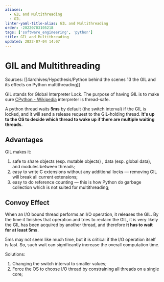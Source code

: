 ```yaml
---
aliases:
  - GIL and Multithreading
  - GIL
linter-yaml-title-alias: GIL and Multithreading
order: -20220703105218
tags: ['software_engineering', 'python']
title: GIL and Multithreading
updated: 2022-07-04 14:07
---
```


# GIL and Multithreading

Sources: [[4archives/Hypothesis/Python behind the scenes 13 the GIL and its effects on Python multithreading]]

GIL stands for Global Interpreter Lock. The purpose of having GIL is to make sure [CPython - Wikipedia](https://en.wikipedia.org/wiki/CPython) interpreter is thread-safe.

A python thread waits **5ms** by default (the switch interval) if the GIL is locked, and it will send a release request to the GIL-holding thread. **It's up to the OS to decide which thread to wake up if there are multiple waiting threads.**

## Advantages

GIL makes it:

1. safe to share objects (esp. mutable objects) , data (esp. global data), and modules between threads;
2. easy to write C extensions without any additional locks — removing GIL will break all current extensions;
3. easy to do reference counting — this is how Python do garbage collection which is not suited for multithreading;

## Convoy Effect

When an I/O bound thread performs an I/O operation, it releases the GIL. By the time it finishes that operation and tries to reclaim the GIL, it is very likely the GIL has been acquired by another thread, and therefore **it has to wait for at least 5ms**.

5ms may not seem like much time, but it is critical if the I/O operation itself is fast. So, such wait can significantly increase the overall computation time.

Solutions:

1. Changing the switch interval to smaller values;
2. Force the OS to choose I/O thread by constraining all threads on a single core;
